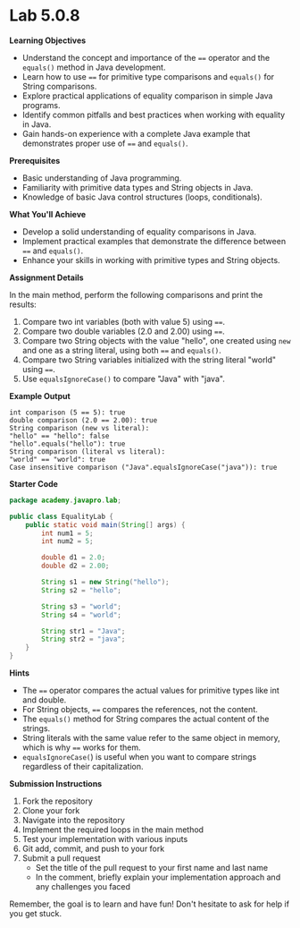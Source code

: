 # Lab 5.0.8

**Learning Objectives**

- Understand the concept and importance of the `==` operator and the `equals()` method in Java development.
- Learn how to use `==` for primitive type comparisons and `equals()` for String comparisons.
- Explore practical applications of equality comparison in simple Java programs.
- Identify common pitfalls and best practices when working with equality in Java.
- Gain hands-on experience with a complete Java example that demonstrates proper use of `==` and `equals()`.

**Prerequisites**

- Basic understanding of Java programming.
- Familiarity with primitive data types and String objects in Java.
- Knowledge of basic Java control structures (loops, conditionals).

**What You'll Achieve**

- Develop a solid understanding of equality comparisons in Java.
- Implement practical examples that demonstrate the difference between `==` and `equals()`.
- Enhance your skills in working with primitive types and String objects.

**Assignment Details**

In the main method, perform the following comparisons and print the results:

1. Compare two int variables (both with value 5) using `==`.
2. Compare two double variables (2.0 and 2.00) using `==`.
3. Compare two String objects with the value "hello", one created using `new` and one as a string literal, using
   both `==` and `equals()`.
4. Compare two String variables initialized with the string literal "world" using `==`.
5. Use `equalsIgnoreCase()` to compare "Java" with "java".

**Example Output**

```
int comparison (5 == 5): true
double comparison (2.0 == 2.00): true
String comparison (new vs literal):
"hello" == "hello": false
"hello".equals("hello"): true
String comparison (literal vs literal):
"world" == "world": true
Case insensitive comparison ("Java".equalsIgnoreCase("java")): true
```

**Starter Code**

```java
package academy.javapro.lab;

public class EqualityLab {
    public static void main(String[] args) {
        int num1 = 5;
        int num2 = 5;

        double d1 = 2.0;
        double d2 = 2.00;

        String s1 = new String("hello");
        String s2 = "hello";

        String s3 = "world";
        String s4 = "world";

        String str1 = "Java";
        String str2 = "java";
    }
}

```

**Hints**

- The `==` operator compares the actual values for primitive types like int and double.
- For String objects, `==` compares the references, not the content.
- The `equals()` method for String compares the actual content of the strings.
- String literals with the same value refer to the same object in memory, which is why `==` works for them.
- `equalsIgnoreCase(`) is useful when you want to compare strings regardless of their capitalization.

**Submission Instructions**

1. Fork the repository
2. Clone your fork
3. Navigate into the repository
4. Implement the required loops in the main method
5. Test your implementation with various inputs
6. Git add, commit, and push to your fork
7. Submit a pull request
    - Set the title of the pull request to your first name and last name
    - In the comment, briefly explain your implementation approach and any challenges you faced

Remember, the goal is to learn and have fun! Don't hesitate to ask for help if you get stuck.